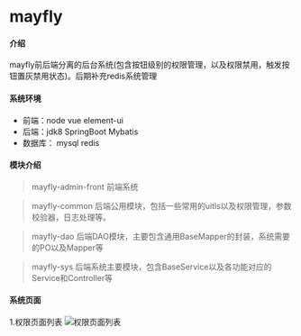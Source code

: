 # mayfly

#### 介绍
mayfly前后端分离的后台系统(包含按钮级别的权限管理，以及权限禁用，触发按钮置灰禁用状态)。后期补充redis系统管理


#### 系统环境
- 前端：node  vue  element-ui
- 后端：jdk8  SpringBoot  Mybatis
- 数据库： mysql  redis

#### 模块介绍
> mayfly-admin-front
前端系统

> mayfly-common
后端公用模块，包括一些常用的uitls以及权限管理，参数校验器，日志处理等。

> mayfly-dao
后端DAO模块，主要包含通用BaseMapper的封装，系统需要的PO以及Mapper等

> mayfly-sys
后端系统主要模块，包含BaseService以及各功能对应的Service和Controller等

#### 系统页面

1.权限页面列表
![权限页面列表](https://images.gitee.com/uploads/images/2019/0327/143455_07c3dc2d_1240250.png "屏幕截图.png")
